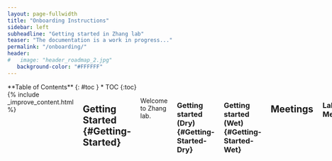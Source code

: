 ```yaml
---
layout: page-fullwidth
title: "Onboarding Instructions"
sidebar: left
subheadline: "Getting started in Zhang lab"
teaser: "The documentation is a work in progress..."
permalink: "/onboarding/"
header:
#   image: "header_roadmap_2.jpg"
   background-color: "#FFFFFF"
---
```

<div class="row">
<div class="medium-4 medium-push-8 columns" markdown="1">
<div class="panel radius" markdown="1">
**Table of Contents**
{: #toc }
*  TOC
{:toc}
</div>
</div><!-- /.medium-4.columns -->



<div class="medium-8 medium-pull-4 columns" markdown="1">
{% include _improve_content.html %}

## Getting Started   {#Getting-Started}
Welcome to Zhang lab. 
### Getting started (Dry) {#Getting-Started-Dry}
### Getting started (Wet) {#Getting-Started-Wet}

## Meetings
### Lab Meetings
Lab meeting presentation is a good opportunity to 
 * discuss research progress
 * discuss problems you encounter (to get the crowd wisdom to help you troubleshoot)
 * to practice presentation skills

## A good research practice. 
 * Focus on the most important direction, and try not to be distracted by too much details.
 * Keep record of even very small but interesting findings, they could turn out to be something huge. 

## How to become an active scholar in the community? 
Participate in seminars, conferences is a key part of being a scientist. Below is a list of resources that may be relevant to the research in our lab: 

### conferences 
 * Keystone conferences
 * Cold Spring Harbor Seminar Series 
 * <a href="https://generegulation.org/conferences-2021/">List of Gene Regulation conferences </a>

### virtual resources
<a href="https://space.bilibili.com/1461466443?spm_id_from=333.788.b_765f7570696e666f.2"> China Epi Webinar </a>

### Other resources
[Career Outlook](/{{site.baseurl}}/career_outlook)


</div>
